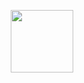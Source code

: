 <p align="center" <a> <img src="https://www.flaticon.com/svg/vstatic/svg/1907/1907675.svg?token=exp=1619058683~hmac=94f8723ec6c7d1db993a6d6fff2a46ee" width = "100"> </a> </p>
